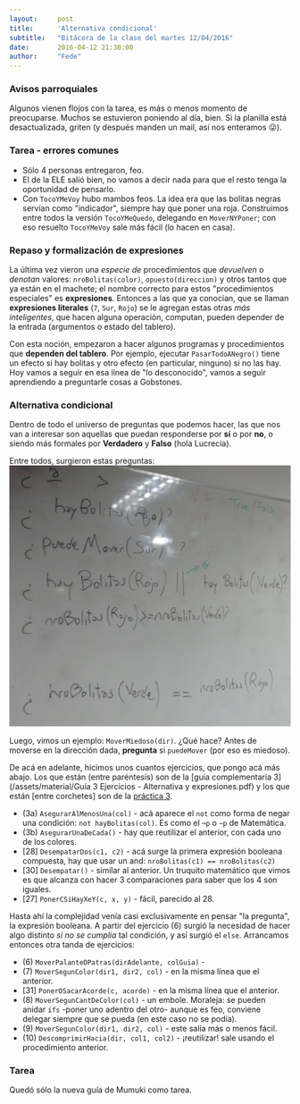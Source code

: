 ```yaml
---
layout:     post
title:      'Alternativa condicional'
subtitle:   "Bitácora de la clase del martes 12/04/2016"
date:       2016-04-12 21:30:00
author:     "Fede"
---
```


### Avisos parroquiales
Algunos vienen flojos con la tarea, es más o menos momento de preocuparse. Muchos se estuvieron poniendo al día, bien. Si la planilla está desactualizada, griten (y después manden un mail, así nos enteramos :stuck_out_tongue:).

### Tarea - errores comunes
- Sólo 4 personas entregaron, feo.
- El de la ELE salió bien, no vamos a decir nada para que el resto tenga la oportunidad de pensarlo.
- Con `TocoYMeVoy` hubo mambos feos. La idea era que las bolitas negras servían como "indicador", siempre hay que poner una roja. Construimos entre todos la versión `TocoYMeQuedo`, delegando en `MoverNYPoner`; con eso resuelto `TocoYMeVoy` sale más fácil (lo hacen en casa).

### Repaso y formalización de expresiones
La última vez vieron una _especie de_ procedimientos que _devuelven_ o _denotan_ valores: `nroBolitas(color)`, `opuesto(direccion)` y otros tantos que ya están en el machete; el nombre correcto para estos "procedimientos especiales" es **expresiones**. Entonces a las que ya conocían, que se llaman **expresiones literales** (`7`, `Sur`, `Rojo`) se le agregan estas otras _más inteligentes_, que hacen alguna operación, computan, pueden depender de la entrada (argumentos o estado del tablero).

Con esta noción, empezaron a hacer algunos programas y procedimientos que **dependen del tablero**. Por ejemplo, ejecutar `PasarTodoANegro()` tiene un efecto si hay bolitas y otro efecto (en particular, ninguno) si no las hay. Hoy vamos a seguir en esa línea de "lo desconocido", vamos a seguir aprendiendo a preguntarle cosas a Gobstones. 

### Alternativa condicional
Dentro de todo el universo de preguntas que podemos hacer, las que nos van a interesar son aquellas que puedan responderse por **sí** o por **no**, o siendo más formales por **Verdadero** y **Falso** (hola Lucrecia). 

Entre todos, surgieron estas preguntas:
![expresionesBooleanas.jpg](/img/2016-04-12/expresionesBooleanas.jpg)

Luego, vimos un ejemplo: `MoverMiedoso(dir)`. ¿Qué hace? Antes de moverse en la dirección dada, **pregunta** si `puedeMover` (por eso es miedoso). 

De acá en adelante, hicimos unos cuantos ejercicios, que pongo acá más abajo. Los que están (entre paréntesis) son de la [guía complementaria 3](/assets/material/Guía 3 Ejercicios - Alternativa y expresiones.pdf) y los que están [entre corchetes] son de la [práctica 3](/assets/material/Practica3-repeticion-indexada-y-alternativa-condicional.pdf).

* (3a) `AsegurarAlMenosUna(col)` - acá aparece el `not` como forma de negar una condición: `not hayBolitas(col)`. Es como el `¬p` o `~p` de Matemática.
* (3b) `AsegurarUnaDeCada()` - hay que reutilizar el anterior, con cada uno de los colores.
* [28] `DesempatarDos(c1, c2)` - acá surge la primera expresión booleana compuesta, hay que usar un and: `nroBolitas(c1) == nroBolitas(c2)`
* [30] `Desempatar()` - similar al anterior. Un truquito matemático que vimos es que alcanza con hacer 3 comparaciones para saber que los 4 son iguales.
* [27] `PonerCSiHayXeY(c, x, y)` - fácil, parecido al 28.

Hasta ahí la complejidad venía casi exclusivamente en pensar "la pregunta", la expresión booleana. A partir del ejercicio (6) surgió la necesidad de hacer algo distinto _si no se cumplía_ tal condición, y así surgió el `else`. Arrancamos entonces otra tanda de ejercicios:

* (6) `MoverPalanteOPatras(dirAdelante, colGuia)` - 
* (7) `​MoverSegunColor(dir1, dir2, col)` - en la misma línea que el anterior.
* [31] `PonerOSacarAcorde(c, acorde)` - en la misma línea que el anterior.
* (8) ​`MoverSegunCantDeColor(col)` - un embole. Moraleja: se pueden anidar `ifs` -poner uno adentro del otro- aunque es feo, conviene delegar siempre que se pueda (en este caso no se podía).
* (9) `MoverSegunColor(dir1, dir2, col)` - este salía más o menos fácil.
* (10) `DescomprimirHacia(dir, col1, col2)` - ¡reutilizar! sale usando el procedimiento anterior.

### Tarea
Quedó sólo la nueva guía de Mumuki como tarea.
